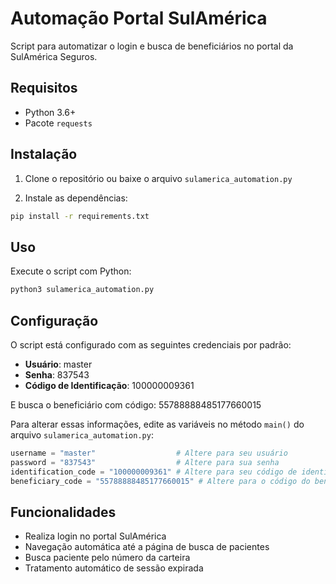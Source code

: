 # Automação Portal SulAmérica

Script para automatizar o login e busca de beneficiários no portal da SulAmérica Seguros.

## Requisitos

- Python 3.6+
- Pacote `requests`

## Instalação

1. Clone o repositório ou baixe o arquivo `sulamerica_automation.py`

2. Instale as dependências:

```bash
pip install -r requirements.txt
```

## Uso

Execute o script com Python:

```bash
python3 sulamerica_automation.py
```

## Configuração

O script está configurado com as seguintes credenciais por padrão:

- **Usuário**: master
- **Senha**: 837543
- **Código de Identificação**: 100000009361

E busca o beneficiário com código: 55788888485177660015

Para alterar essas informações, edite as variáveis no método `main()` do arquivo `sulamerica_automation.py`:

```python
username = "master"                  # Altere para seu usuário
password = "837543"                  # Altere para sua senha
identification_code = "100000009361" # Altere para seu código de identificação
beneficiary_code = "55788888485177660015" # Altere para o código do beneficiário
```

## Funcionalidades

- Realiza login no portal SulAmérica
- Navegação automática até a página de busca de pacientes
- Busca paciente pelo número da carteira
- Tratamento automático de sessão expirada

